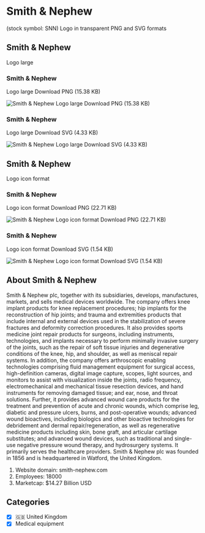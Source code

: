 # Smith & Nephew
 (stock symbol: SNN) Logo in transparent PNG and SVG formats

## Smith & Nephew
 Logo large

### Smith & Nephew
 Logo large Download PNG (15.38 KB)

![Smith & Nephew
 Logo large Download PNG (15.38 KB)](/img/orig/SNN_BIG-67699b92.png)

### Smith & Nephew
 Logo large Download SVG (4.33 KB)

![Smith & Nephew
 Logo large Download SVG (4.33 KB)](/img/orig/SNN_BIG-47041c8c.svg)

## Smith & Nephew
 Logo icon format

### Smith & Nephew
 Logo icon format Download PNG (22.71 KB)

![Smith & Nephew
 Logo icon format Download PNG (22.71 KB)](/img/orig/SNN-16676a71.png)

### Smith & Nephew
 Logo icon format Download SVG (1.54 KB)

![Smith & Nephew
 Logo icon format Download SVG (1.54 KB)](/img/orig/SNN-3839d7cd.svg)

## About Smith & Nephew


Smith & Nephew plc, together with its subsidiaries, develops, manufactures, markets, and sells medical devices worldwide. The company offers knee implant products for knee replacement procedures; hip implants for the reconstruction of hip joints; and trauma and extremities products that include internal and external devices used in the stabilization of severe fractures and deformity correction procedures. It also provides sports medicine joint repair products for surgeons, including instruments, technologies, and implants necessary to perform minimally invasive surgery of the joints, such as the repair of soft tissue injuries and degenerative conditions of the knee, hip, and shoulder, as well as meniscal repair systems. In addition, the company offers arthroscopic enabling technologies comprising fluid management equipment for surgical access, high-definition cameras, digital image capture, scopes, light sources, and monitors to assist with visualization inside the joints, radio frequency, electromechanical and mechanical tissue resection devices, and hand instruments for removing damaged tissue; and ear, nose, and throat solutions. Further, it provides advanced wound care products for the treatment and prevention of acute and chronic wounds, which comprise leg, diabetic and pressure ulcers, burns, and post-operative wounds; advanced wound bioactives, including biologics and other bioactive technologies for debridement and dermal repair/regeneration, as well as regenerative medicine products including skin, bone graft, and articular cartilage substitutes; and advanced wound devices, such as traditional and single-use negative pressure wound therapy, and hydrosurgery systems. It primarily serves the healthcare providers. Smith & Nephew plc was founded in 1856 and is headquartered in Watford, the United Kingdom.

1. Website domain: smith-nephew.com
2. Employees: 18000
3. Marketcap: $14.27 Billion USD


## Categories
- [x] 🇬🇧 United Kingdom
- [x] Medical equipment
